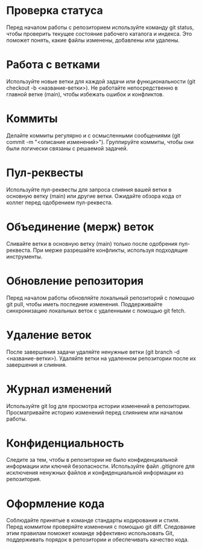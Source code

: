 # Проверка статуса
Перед началом работы с репозиторием используйте команду git status, чтобы проверить текущее состояние рабочего каталога и индекса. Это поможет понять, какие файлы изменены, добавлены или удалены.

# Работа с ветками
Используйте новые ветки для каждой задачи или функциональности (git checkout -b <название-ветки>).
Не работайте непосредственно в главной ветке (main), чтобы избежать ошибок и конфликтов.
# Коммиты
Делайте коммиты регулярно и с осмысленными сообщениями (git commit -m "<описание изменений>").
Группируйте коммиты, чтобы они были логически связаны с решаемой задачей.
# Пул-реквесты
Используйте пул-реквесты для запроса слияния вашей ветки в основную ветку (main) или другие ветки.
Ожидайте обзора кода от коллег перед одобрением пул-реквеста.
# Объединение (мерж) веток
Сливайте ветки в основную ветку (main) только после одобрения пул-реквеста.
При мерже разрешайте конфликты, используя подходящие инструменты.
# Обновление репозитория
Перед началом работы обновляйте локальный репозиторий с помощью git pull, чтобы иметь последние изменения.
Поддерживайте синхронизацию локальных веток с удаленными с помощью git fetch.
# Удаление веток
После завершения задачи удаляйте ненужные ветки (git branch -d <название-ветки>).
Удаляйте ветки на удаленном репозитории после их завершения и слияния.
# Журнал изменений
Используйте git log для просмотра истории изменений в репозитории.
Просматривайте историю изменений перед слиянием или началом работы.
# Конфиденциальность
Следите за тем, чтобы в репозитории не было конфиденциальной информации или ключей безопасности.
Используйте файл .gitignore для исключения ненужных файлов и конфиденциальной информации из репозитория.
# Оформление кода
Соблюдайте принятые в команде стандарты кодирования и стиля.
Перед коммитом проверяйте изменения с помощью git diff.
Следование этим правилам поможет команде эффективно использовать Git, поддерживать порядок в репозитории и обеспечивать качество кода.
